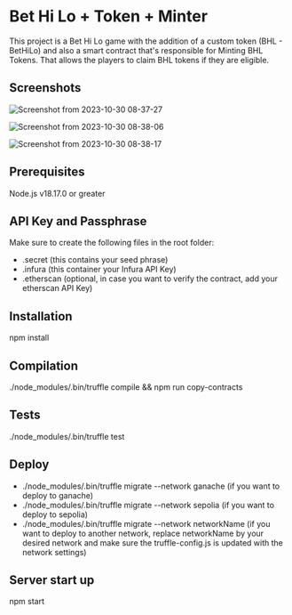 # Bet Hi Lo + Token + Minter

This project is a Bet Hi Lo game with the addition of a custom token (BHL - BetHiLo) and also a smart contract that's responsible for Minting BHL Tokens. That allows the players to claim BHL tokens if they are eligible.

## Screenshots

![Screenshot from 2023-10-30 08-37-27](https://github.com/rafafortes/bethilo-token-ethereum/assets/20464782/ab3a6e79-057c-4851-8287-72b41e576bfe)

![Screenshot from 2023-10-30 08-38-06](https://github.com/rafafortes/bethilo-token-ethereum/assets/20464782/b2f87548-8305-49f2-b69e-9f8cce3a971d)

![Screenshot from 2023-10-30 08-38-17](https://github.com/rafafortes/bethilo-token-ethereum/assets/20464782/46dc274c-1927-449a-bd72-657c35c826ec)

## Prerequisites

Node.js v18.17.0 or greater

## API Key and Passphrase

Make sure to create the following files in the root folder:
- .secret (this contains your seed phrase)
- .infura (this container your Infura API Key)
- .etherscan (optional, in case you want to verify the contract, add your etherscan API Key)

## Installation

npm install

## Compilation

./node_modules/.bin/truffle compile && npm run copy-contracts

## Tests

./node_modules/.bin/truffle test

## Deploy

- ./node_modules/.bin/truffle migrate --network ganache (if you want to deploy to ganache)
- ./node_modules/.bin/truffle migrate --network sepolia (if you want to deploy to sepolia)
- ./node_modules/.bin/truffle migrate --network networkName (if you want to deploy to another network, replace networkName by your desired network and make sure the truffle-config.js is updated with the network settings)

## Server start up

npm start
